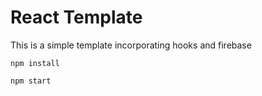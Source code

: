 # React Template

This is a simple template incorporating hooks and firebase

```
npm install

npm start
```